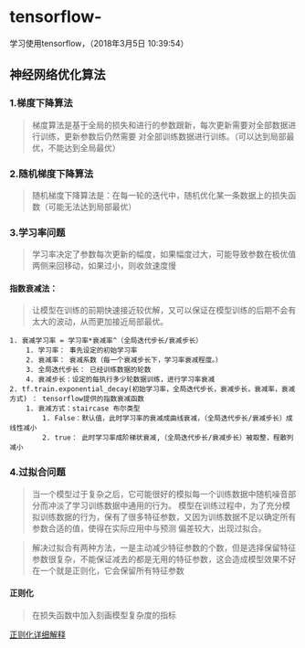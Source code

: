 # tensorflow- #
学习使用tensorflow，（2018年3月5日 10:39:54）

## 神经网络优化算法 ##

### 1.梯度下降算法 ###
> 梯度算法是基于全局的损失和进行的参数跟新，每次更新需要对全部数据进行训练，更新参数后仍然需要
对全部训练数据进行训练。（可以达到局部最优，不能达到全局最优）

### 2.随机梯度下降算法 ###
> 随机梯度下降算法是：在每一轮的迭代中，随机优化某一条数据上的损失函数（可能无法达到局部最优）

### 3.学习率问题 ###
> 学习率决定了参数每次更新的幅度，如果幅度过大，可能导致参数在极优值两侧来回移动，如果过小，则收敛速度慢
####  指数衰减法： ####
   > 让模型在训练的前期快速接近较优解，又可以保证在模型训练的后期不会有太大的波动，从而更加接近局部最优。
   
    1. 衰减学习率 = 学习率*衰减率^（全局迭代步长/衰减步长）
        1. 学习率： 事先设定的初始学习率
        2. 衰减率： 衰减系数（每一个衰减步长下，学习率衰减程度。）
        3. 全局迭代步长： 已经训练数据的轮数
        4. 衰减步长：设定的每执行多少轮数据训练，进行学习率衰减   
    2. tf.train.exponential_decay(初始学习率，全局迭代步长，衰减步长，衰减率，衰减方式) ： tensorflow提供的指数衰减函数
        1. 衰减方式：staircase 布尔类型
            1. False：默认值，此时学习率的衰减成曲线衰减，（全局迭代步长/衰减步长）成线性减小
            2. true： 此时学习率成阶梯状衰减,（全局迭代步长/衰减步长）被取整，程散列减小
### 4.过拟合问题 ###
> 当一个模型过于复杂之后，它可能很好的模拟每一个训练数据中随机噪音部分而冲淡了学习训练数据中通用的行为。
> 模型在训练过程中，为了充分模拟训练数据的行为，保有了很多特征参数，又因为训练数据不足以确定所有参数合适的值，使得在实际应用中与预测
> 偏差较大，出现过拟合。

> 解决过拟合有两种方法，一是主动减少特征参数的个数，但是选择保留特征参数很复杂，不能保证减去的都是无用的特征参数，这会造成模型效果不好
> 在一个就是正则化，它会保留所有特征参数

#### 正则化 ####
> 在损失函数中加入刻画模型复杂度的指标
> 
[正则化详细解释](https://www.zhihu.com/question/20700829)